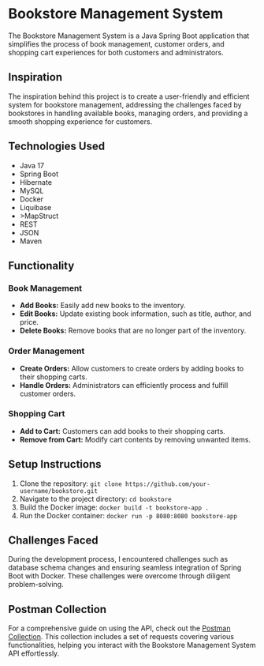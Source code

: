 <h1>Bookstore Management System</h1>
    
<p>
        The Bookstore Management System is a Java Spring Boot application that simplifies the process of book management,
        customer orders, and shopping cart experiences for both customers and administrators.
</p>

<h2>Inspiration</h2>
    
<p>
        The inspiration behind this project is to create a user-friendly and efficient system for bookstore management,
        addressing the challenges faced by bookstores in handling available books, managing orders, and providing a smooth shopping
        experience for customers.
</p>

<h2>Technologies Used</h2>
    
<ul>
<li>Java 17</li>
<li>Spring Boot</li>
<li>Hibernate</li>
<li>MySQL </li>
<li>Docker </li>
<li>Liquibase</li>
<li>>MapStruct </li>
<li>REST </li>
<li>JSON </li>
<li>Maven</li>
</ul>

<h2>Functionality</h2>

<h3>Book Management</h3>
    
<ul>
        <li><strong>Add Books:</strong> Easily add new books to the inventory.</li>
        <li><strong>Edit Books:</strong> Update existing book information, such as title, author, and price.</li>
        <li><strong>Delete Books:</strong> Remove books that are no longer part of the inventory.</li>
</ul>

<h3>Order Management</h3>
    
<ul>
        <li><strong>Create Orders:</strong> Allow customers to create orders by adding books to their shopping carts.</li>
        <li><strong>Handle Orders:</strong> Administrators can efficiently process and fulfill customer orders.</li>
</ul>

<h3>Shopping Cart</h3>
    
<ul>
        <li><strong>Add to Cart:</strong> Customers can add books to their shopping carts.</li>
        <li><strong>Remove from Cart:</strong> Modify cart contents by removing unwanted items.</li>
</ul>

<h2>Setup Instructions</h2>
    
<ol>
        <li>Clone the repository: <code>git clone https://github.com/your-username/bookstore.git</code></li>
        <li>Navigate to the project directory: <code>cd bookstore</code></li>
        <li>Build the Docker image: <code>docker build -t bookstore-app .</code></li>
        <li>Run the Docker container: <code>docker run -p 8080:8080 bookstore-app</code></li>
</ol>

<h2>Challenges Faced</h2>
    
<p>
        During the development process, I encountered challenges such as database schema changes and ensuring seamless integration
        of Spring Boot with Docker. These challenges were overcome through diligent problem-solving.
</p>

<h2>Postman Collection</h2>
    
<p>
        For a comprehensive guide on using the API, check out the <a href="https://api.postman.com/collections/24360876-03060ab2-1886-42ed-8ffb-f347ce130703?access_key=PMAT-01HK776KRT21WJFRMR4J8N2ZH8">Postman Collection</a>. This collection includes a set of requests
        covering various functionalities, helping you interact with the Bookstore Management System API effortlessly.
</p>

